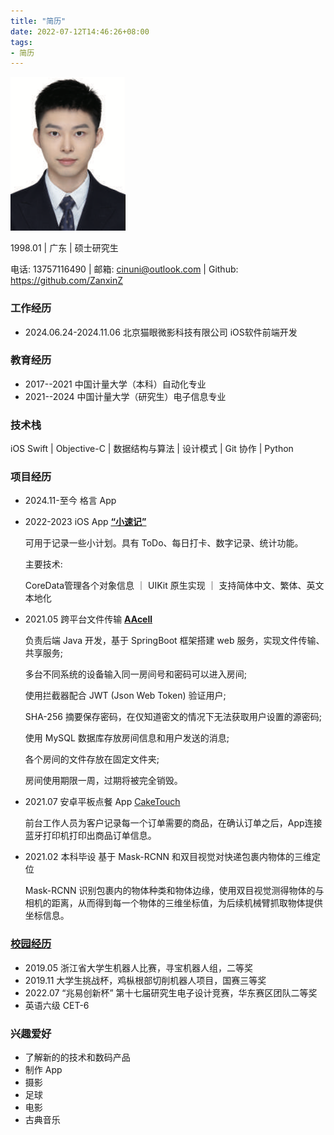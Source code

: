 ```yaml
---
title: "简历"
date: 2022-07-12T14:46:26+08:00
tags: 
- 简历
---
```


![me](/about/avatar-me.png) 

1998.01 | 广东 | 硕士研究生 

电话: 13757116490 | 邮箱: <cinuni@outlook.com> | Github: https://github.com/ZanxinZ 

### 工作经历
- 2024.06.24-2024.11.06 北京猫眼微影科技有限公司 iOS软件前端开发

### 教育经历

- 2017--2021 中国计量大学（本科）自动化专业
- 2021--2024 中国计量大学（研究生）电子信息专业

### 技术栈

iOS Swift | Objective-C | 数据结构与算法 | 设计模式 | Git 协作 | Python 

### 项目经历

- 2024.11-至今 格言 App

- 2022-2023 iOS App [**“小速记”**](/post/ios/checkthempicshow)
  
  可用于记录一些小计划。具有 ToDo、每日打卡、数字记录、统计功能。

  主要技术:
  
  CoreData管理各个对象信息 ｜ UIKit 原生实现 ｜ 支持简体中文、繁体、英文本地化
  
- 2021.05 跨平台文件传输 [**AAcell**](https://aacell.me)
  
  负责后端 Java 开发，基于 SpringBoot 框架搭建 web 服务，实现文件传输、共享服务;

  多台不同系统的设备输入同一房间号和密码可以进入房间;

  使用拦截器配合 JWT (Json Web Token) 验证用户;

  SHA-256 摘要保存密码，在仅知道密文的情况下无法获取用户设置的源密码;

  使用 MySQL 数据库存放房间信息和用户发送的消息;

  各个房间的文件存放在固定文件夹;
  
  房间使用期限一周，过期将被完全销毁。

- 2021.07 安卓平板点餐 App [CakeTouch](https://github.com/ZanxinZ/CakeTouch)
  
  前台工作人员为客户记录每一个订单需要的商品，在确认订单之后，App连接蓝牙打印机打印出商品订单信息。

- 2021.02 本科毕设 基于 Mask-RCNN 和双目视觉对快递包裹内物体的三维定位

  Mask-RCNN 识别包裹内的物体种类和物体边缘，使用双目视觉测得物体的与相机的距离，从而得到每一个物体的三维坐标值，为后续机械臂抓取物体提供坐标信息。

### [校园经历](/post/info/certificate)

- 2019.05 浙江省大学生机器人比赛，寻宝机器人组，二等奖
- 2019.11 大学生挑战杯，鸡枞根部切削机器人项目，国赛三等奖
- 2022.07 “兆易创新杯” 第十七届研究生电子设计竞赛，华东赛区团队二等奖
- 英语六级 CET-6

### 兴趣爱好

- 了解新的的技术和数码产品
- 制作 App
- 摄影
- 足球
- 电影
- 古典音乐

